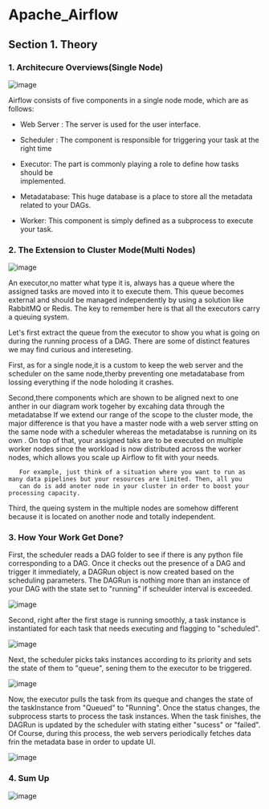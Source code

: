 
# Apache_Airflow 



## Section 1. Theory

### 1. Architecure Overviews(Single Node)


![image](https://user-images.githubusercontent.com/53164959/99043269-70746180-25d1-11eb-8a44-1afcb64b3b12.png)

Airflow consists of five components in a single node mode, which are as follows:


- Web Server :
   The server is used for the user interface. 

- Scheduler :
    The component is responsible for triggering your task at the right time

- Executor:
   The part is commonly playing a role to define how tasks should be       	  	   	
    implemented. 

- Metadatabase:
This huge database is a place to store all the metadata related to your DAGs.

- Worker:
This component is simply defined as a subprocess to execute your task.

### 2. The Extension to Cluster Mode(Multi Nodes)

![image](https://user-images.githubusercontent.com/53164959/99045672-0e1d6000-25d5-11eb-9b14-6d657aa97a73.png)

An executor,no matter what type it is, always has a queue where the assigned tasks are moved into it to execute them. This queue
becomes external and should be managed independently by using a solution like RabbitMQ or Redis. The key to remember here is that 
all the executors carry a queuing system. 


Let's first extract the queue from the executor to show you what is going on during the running process of a DAG.
There are some of distinct features we may find curious and intereseting. 

First, as for a single node,it is a custom to keep the web server and the scheduler on the same node,therby preventing one metadatabase from lossing everything
if the node holoding it crashes. 

Second,there components which are shown to be aligned next to one anther in our diagram work togeher by excahing data through the metadatabse
       If we extend our range of the scope to the cluster mode, the major difference  is that you have
       a master node with a web server stting on the same node with a scheduler whereas the metadatabse is running on its own . On top of that, 
       your assigned taks are to be executed on multiple worker nodes since the workload is now distributed across the worker nodes, which
       allows you scale up Airflow to fit with your needs. 
       
       For example, just think of a situation where you want to run as many data pipelines but your resources are limited. Then, all you
       can do is add anoter node in your cluster in order to boost your processing capacity.
    
Third, the queing system in the multiple nodes are somehow different because it is located on another node and totally independent. 
      
### 3. How Your Work Get Done?

First, the scheduler reads a DAG folder to see if there is any python file corresponding to a DAG. Once it checks out the presence of a DAG and 
trigger it immediately, a DAGRun object is now created based on the scheduling parameters. The DAGRun is nothing more than an instance of your
DAG with the state set to "running" if scheulder interval is exceeded. 

![image](https://user-images.githubusercontent.com/53164959/99047168-255d4d00-25d7-11eb-9893-becc6ddce927.png)


Second, right after the first stage is running smoothly, a task instance is instantiated for each task that needs executing and flagging to 
"scheduled".

![image](https://user-images.githubusercontent.com/53164959/99047354-71a88d00-25d7-11eb-9ea0-74d9664c8c8a.png)

Next, the scheduler picks taks instances according to its priority and sets the state of them to "queue", sening them to the executor to be triggered.

![image](https://user-images.githubusercontent.com/53164959/99047708-eda2d500-25d7-11eb-8bb4-dc209ce93e1f.png)

Now, the executor pulls the task from its queque and changes the state of the taskInstance from "Queued" to "Running". Once the status changes,
the subprocess starts to process the task instances. When the task finishes, the DAGRun is updated by the scheduler with stating either "sucess" or "failed".
Of Course, during this process, the web servers periodically fetches data frin the metadata base in order to update UI.

![image](https://user-images.githubusercontent.com/53164959/99047986-55592000-25d8-11eb-840f-8fd8935b33b5.png)


### 4. Sum Up

![image](https://user-images.githubusercontent.com/53164959/99048464-ee883680-25d8-11eb-8d56-af71a9bfda4f.png)

